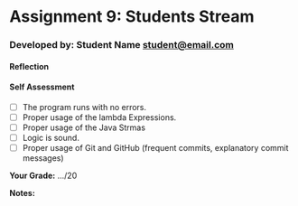 # Assignment 9: Students Stream
<!-- replace the following line with your info  -->
### Developed by: Student Name <student@email.com>

#### Reflection
<!-- share your thoughts on the assignment, things you learnt and would like to remember when you look back at this assignment -->


#### Self Assessment
-[ ] The program runs with no errors.
-[ ] Proper usage of the lambda Expressions.
-[ ] Proper usage of the Java Strmas
-[ ] Logic is sound.
-[ ] Proper usage of Git and GitHub (frequent commits, explanatory commit messages)

**Your Grade:** .../20

**Notes:**